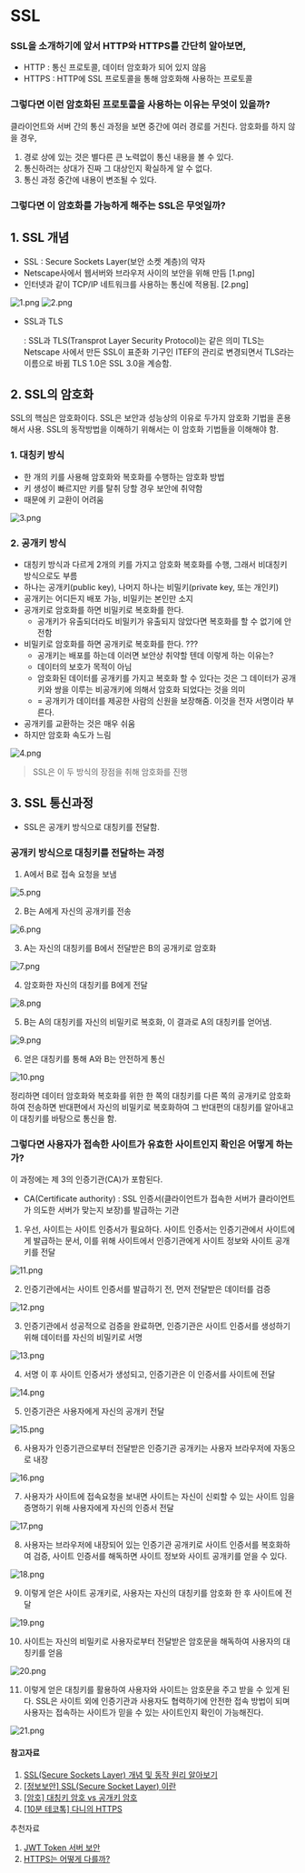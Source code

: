 # SSL

### SSL을 소개하기에 앞서 HTTP와 HTTPS를 간단히 알아보면,

- HTTP : 통신 프로토콜, 데이터 암호화가 되어 있지 않음
- HTTPS : HTTP에 SSL 프로토콜을 통해 암호화해 사용하는 프로토콜

### 그렇다면 이런 암호화된 프로토콜을 사용하는 이유는 무엇이 있을까?

클라이언트와 서버 간의 통신 과정을 보면 중간에 여러 경로를 거친다. 암호화를 하지 않을 경우, 

1. 경로 상에 있는 것은 별다른 큰 노력없이 통신 내용을 볼 수 있다.
2. 통신하려는 상대가 진짜 그 대상인지 확실하게 알 수 없다.
3. 통신 과정 중간에 내용이 변조될 수 있다.

### 그렇다면 이 암호화를 가능하게 해주는 SSL은 무엇일까?

## 1. SSL 개념

- SSL : Secure Sockets Layer(보안 소켓 계층)의 약자
- Netscape사에서 웹서버와 브라우저 사이의 보안을 위해 만듬 [1.png]
- 인터넷과 같이 TCP/IP 네트워크를 사용하는 통신에 적용됨. [2.png]

![1.png](/Users/kit938639/Documents/study/CS-Study/week3_NETWORK/SSL/img/1.png)           ![2.png](/Users/kit938639/Documents/study/CS-Study/week3_NETWORK/SSL/img/2.png)

- SSL과 TLS

  : SSL과 TLS(Transprot Layer Security Protocol)는 같은 의미 TLS는 Netscape 사에서 만든 SSL이 표준화 기구인 ITEF의 관리로 변경되면서 TLS라는 이름으로 바뀜 TLS 1.0은 SSL 3.0을 계승함.

## 2. SSL의 암호화

SSL의 핵심은 암호화이다. SSL은 보안과 성능상의 이유로 두가지 암호화 기법을 혼용해서 사용. SSL의 동작방법을 이해하기 위해서는 이 암호화 기법들을 이해해야 함.

### 1. 대칭키 방식

- 한 개의 키를 사용해 암호화와 복호화를 수행하는 암호화 방법
- 키 생성이 빠르지만 키를 탈취 당할 경우 보안에 취약함
- 때문에 키 교환이 어려움

![3.png](/Users/kit938639/Documents/study/CS-Study/week3_NETWORK/SSL/img/3.png)

### 2. 공개키 방식

- 대칭키 방식과 다르게 2개의 키를 가지고 암호화 복호화를 수행, 그래서 비대칭키 방식으로도 부름
- 하나는 공개키(public key), 나머지 하나는 비밀키(private key, 또는 개인키)
- 공개키는 어디든지 배포 가능, 비밀키는 본인만 소지
- 공개키로 암호화를 하면 비밀키로 복호화를 한다.
  - 공개키가 유출되더라도 비밀키가 유출되지 않았다면 복호화를 할 수 없기에 안전함
- 비밀키로 암호화를 하면 공개키로 복호화를 한다. ???
  - 공개키는 배포를 하는데 이러면 보안상 취약할 텐데 이렇게 하는 이유는?
  - 데이터의 보호가 목적이 아님
  - 암호화된 데이터를 공개키를 가지고 복호화 할 수 있다는 것은 그 데이터가 공개키와 쌍을 이루는 비공개키에 의해서 암호화 되었다는 것을 의미
  - = 공개키가 데이터를 제공한 사람의 신원을 보장해줌. 이것을 전자 서명이라 부른다.
- 공개키를 교환하는 것은 매우 쉬움
- 하지만 암호화 속도가 느림

![4.png](/Users/kit938639/Documents/study/CS-Study/week3_NETWORK/SSL/img/4.png)



> SSL은 이 두 방식의 장점을 취해 암호화를 진행

## 3. SSL 통신과정

- SSL은 공개키 방식으로 대칭키를 전달함.

### 공개키 방식으로 대칭키를 전달하는 과정

1. A에서 B로 접속 요청을 보냄

![5.png](/Users/kit938639/Documents/study/CS-Study/week3_NETWORK/SSL/img/5.png)

2. B는 A에게 자신의 공개키를 전송

![6.png](/Users/kit938639/Documents/study/CS-Study/week3_NETWORK/SSL/img/6.png)

3. A는 자신의 대칭키를 B에서 전달받은 B의 공개키로 암호화

![7.png](/Users/kit938639/Documents/study/CS-Study/week3_NETWORK/SSL/img/7.png)

4. 암호화한 자신의 대칭키를 B에게 전달

![8.png](/Users/kit938639/Documents/study/CS-Study/week3_NETWORK/SSL/img/8.png)

5. B는 A의 대칭키를 자신의 비밀키로 복호화, 이 결과로 A의 대칭키를 얻어냄.

![9.png](/Users/kit938639/Documents/study/CS-Study/week3_NETWORK/SSL/img/9.png)

6. 얻은 대칭키를 통해 A와 B는 안전하게 통신

![10.png](/Users/kit938639/Documents/study/CS-Study/week3_NETWORK/SSL/img/10.png)

정리하면 데이터 암호화와 복호화를 위한 한 쪽의 대칭키를 다른 쪽의 공개키로 암호화하여 전송하면 반대편에서 자신의 비밀키로 복호화하여 그 반대편의 대칭키를 알아내고 이 대칭키를 바탕으로 통신을 함.

### 그렇다면 사용자가 접속한 사이트가 유효한 사이트인지 확인은 어떻게 하는가?

이 과정에는 제 3의 인증기관(CA)가 포함된다.

* CA(Certificate authority) : SSL 인증서(클라이언트가 접속한 서버가 클라이언트가 의도한 서버가 맞는지 보장)를 발급하는 기관

1. 우선, 사이트는 사이트 인증서가 필요하다. 사이트 인증서는 인증기관에서 사이트에게 발급하는 문서, 이를 위해 사이트에서 인증기관에게 사이트 정보와 사이트 공개키를 전달

![11.png](/Users/kit938639/Documents/study/CS-Study/week3_NETWORK/SSL/img/11.png)

2. 인증기관에서는 사이트 인증서를 발급하기 전, 먼저 전달받은 데이터를 검증

![12.png](/Users/kit938639/Documents/study/CS-Study/week3_NETWORK/SSL/img/12.png)

3. 인증기관에서 성공적으로 검증을 완료하면, 인증기관은 사이트 인증서를 생성하기 위해 데이터를 자신의 비밀키로 서명

![13.png](/Users/kit938639/Documents/study/CS-Study/week3_NETWORK/SSL/img/13.png)

4. 서명 이 후 사이트 인증서가 생성되고, 인증기관은 이 인증서를 사이트에 전달

![14.png](/Users/kit938639/Documents/study/CS-Study/week3_NETWORK/SSL/img/14.png)

5. 인증기관은 사용자에게 자신의 공개키 전달

![15.png](/Users/kit938639/Documents/study/CS-Study/week3_NETWORK/SSL/img/15.png)

6. 사용자가 인증기관으로부터 전달받은 인증기관 공개키는 사용자 브라우저에 자동으로 내장

![16.png](/Users/kit938639/Documents/study/CS-Study/week3_NETWORK/SSL/img/16.png)

7. 사용자가 사이트에 접속요청을 보내면 사이트는 자신이 신뢰할 수 있는 사이트 임을 증명하기 위해 사용자에게 자신의 인증서 전달

![17.png](/Users/kit938639/Documents/study/CS-Study/week3_NETWORK/SSL/img/17.png)

8. 사용자는 브라우저에 내장되어 있는 인증기관 공개키로 사이트 인증서를 복호화하여 검증, 사이트 인증서를 해독하면 사이트 정보와 사이트 공개키를 얻을 수 있다.

![18.png](/Users/kit938639/Documents/study/CS-Study/week3_NETWORK/SSL/img/18.png)

9. 이렇게 얻은 사이트 공개키로, 사용자는 자신의 대칭키를 암호화 한 후 사이트에 전달

![19.png](/Users/kit938639/Documents/study/CS-Study/week3_NETWORK/SSL/img/19.png)

10. 사이트는 자신의 비밀키로 사용자로부터 전달받은 암호문을 해독하여 사용자의 대칭키를 얻음

![20.png](/Users/kit938639/Documents/study/CS-Study/week3_NETWORK/SSL/img/20.png)

11. 이렇게 얻은 대칭키를 활용하여 사용자와 사이트는 암호문을 주고 받을 수 있게 된다. SSL은 사이트 외에 인증기관과 사용자도 협력하기에 안전한 접속 방법이 되며 사용자는 접속하는 사이트가 믿을 수 있는 사이트인지 확인이 가능해진다.

![21.png](/Users/kit938639/Documents/study/CS-Study/week3_NETWORK/SSL/img/21.png)



#### 참고자료

1. [SSL(Secure Sockets Layer) 개념 및 동작 원리 알아보기](https://goodgid.github.io/TLS-SSL/)
2. [[정보보안] SSL(Secure Socket Layer) 이란](https://12bme.tistory.com/80)
3. [[암호] 대칭키 암호 vs 공개키 암호](https://gaeko-security-hack.tistory.com/123)
4. [[10분 테코톡] 다니의 HTTPS](https://www.youtube.com/watch?v=wPdH7lJ8jf0&t=613s)

추천자료

1. [JWT Token 서버 보안](https://github.com/goodGid/NodeSeminar/blob/master/Seminar_8th/SOPT21th_8%EC%B0%A8%EC%84%B8%EB%AF%B8%EB%82%98.pdf)
2. [HTTPS는 어떻게 다를까?](https://parksb.github.io/article/24.html)